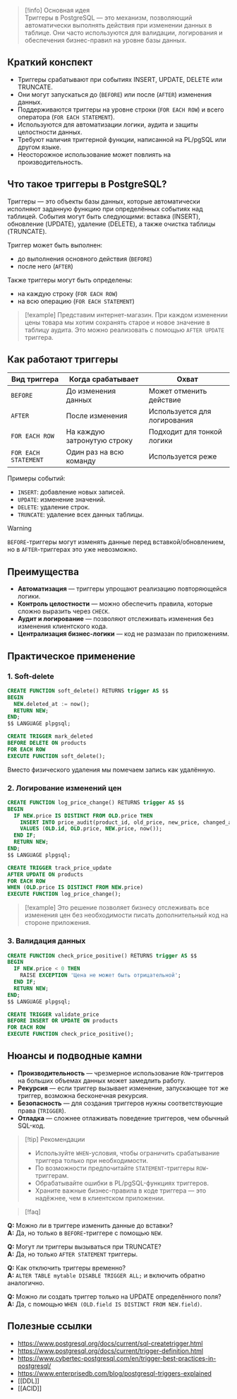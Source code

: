 > [!info] Основная идея  
> Триггеры в PostgreSQL — это механизм, позволяющий автоматически выполнять действия при изменении данных в таблице. Они часто используются для валидации, логирования и обеспечения бизнес-правил на уровне базы данных.

## Краткий конспект

- Триггеры срабатывают при событиях INSERT, UPDATE, DELETE или TRUNCATE.
- Они могут запускаться до (`BEFORE`) или после (`AFTER`) изменения данных.
- Поддерживаются триггеры на уровне строки (`FOR EACH ROW`) и всего оператора (`FOR EACH STATEMENT`).
- Используются для автоматизации логики, аудита и защиты целостности данных.
- Требуют наличия триггерной функции, написанной на PL/pgSQL или другом языке.
- Неосторожное использование может повлиять на производительность.

## Что такое триггеры в PostgreSQL?

Триггеры — это объекты базы данных, которые автоматически исполняют заданную функцию при определённых событиях над таблицей. События могут быть следующими: вставка (INSERT), обновление (UPDATE), удаление (DELETE), а также очистка таблицы (TRUNCATE).

Триггер может быть выполнен:
- до выполнения основного действия (`BEFORE`)
- после него (`AFTER`)

Также триггеры могут быть определены:
- на каждую строку (`FOR EACH ROW`)
- на всю операцию (`FOR EACH STATEMENT`)

> [!example]
> Представим интернет-магазин. При каждом изменении цены товара мы хотим сохранять старое и новое значение в таблицу аудита. Это можно реализовать с помощью `AFTER UPDATE` триггера.

## Как работают триггеры

| Вид триггера       | Когда срабатывает           | Охват               |
|--------------------|-----------------------------|---------------------|
| `BEFORE`           | До изменения данных         | Может отменить действие |
| `AFTER`            | После изменения             | Используется для логирования |
| `FOR EACH ROW`     | На каждую затронутую строку | Подходит для тонкой логики |
| `FOR EACH STATEMENT` | Один раз на всю команду     | Используется реже |

Примеры событий:
- `INSERT`: добавление новых записей.
- `UPDATE`: изменение значений.
- `DELETE`: удаление строк.
- `TRUNCATE`: удаление всех данных таблицы.

> [!warning]
> `BEFORE`-триггеры могут изменять данные перед вставкой/обновлением, но в `AFTER`-триггерах это уже невозможно.

## Преимущества

- **Автоматизация** — триггеры упрощают реализацию повторяющейся логики.
- **Контроль целостности** — можно обеспечить правила, которые сложно выразить через `CHECK`.
- **Аудит и логирование** — позволяют отслеживать изменения без изменения клиентского кода.
- **Централизация бизнес-логики** — код не размазан по приложениям.

## Практическое применение

### 1. Soft-delete

```sql
CREATE FUNCTION soft_delete() RETURNS trigger AS $$
BEGIN
  NEW.deleted_at := now();
  RETURN NEW;
END;
$$ LANGUAGE plpgsql;

CREATE TRIGGER mark_deleted
BEFORE DELETE ON products
FOR EACH ROW
EXECUTE FUNCTION soft_delete();
```

Вместо физического удаления мы помечаем запись как удалённую.

### 2. Логирование изменений цен

```sql
CREATE FUNCTION log_price_change() RETURNS trigger AS $$
BEGIN
  IF NEW.price IS DISTINCT FROM OLD.price THEN
    INSERT INTO price_audit(product_id, old_price, new_price, changed_at)
    VALUES (OLD.id, OLD.price, NEW.price, now());
  END IF;
  RETURN NEW;
END;
$$ LANGUAGE plpgsql;

CREATE TRIGGER track_price_update
AFTER UPDATE ON products
FOR EACH ROW
WHEN (OLD.price IS DISTINCT FROM NEW.price)
EXECUTE FUNCTION log_price_change();
```

> [!example]
> Это решение позволяет бизнесу отслеживать все изменения цен без необходимости писать дополнительный код на стороне приложения.

### 3. Валидация данных

```sql
CREATE FUNCTION check_price_positive() RETURNS trigger AS $$
BEGIN
  IF NEW.price < 0 THEN
    RAISE EXCEPTION 'Цена не может быть отрицательной';
  END IF;
  RETURN NEW;
END;
$$ LANGUAGE plpgsql;

CREATE TRIGGER validate_price
BEFORE INSERT OR UPDATE ON products
FOR EACH ROW
EXECUTE FUNCTION check_price_positive();
```

## Нюансы и подводные камни

- **Производительность** — чрезмерное использование `ROW`-триггеров на больших объемах данных может замедлить работу.
- **Рекурсия** — если триггер вызывает изменение, запускающее тот же триггер, возможна бесконечная рекурсия.
- **Безопасность** — для создания триггеров нужны соответствующие права (`TRIGGER`).
- **Отладка** — сложнее отлаживать поведение триггеров, чем обычный SQL-код.

>[!tip] Рекомендации
>
>- Используйте `WHEN`-условия, чтобы ограничить срабатывание триггера только при необходимости.
>- По возможности предпочитайте `STATEMENT`-триггеры `ROW`-триггерам.
>- Обрабатывайте ошибки в PL/pgSQL-функциях триггеров.
>- Храните важные бизнес-правила в коде триггера — это надёжнее, чем в клиентском приложении.

> [!faq]
>
**Q:** Можно ли в триггере изменить данные до вставки?  
**A:** Да, но только в `BEFORE`-триггере с помощью `NEW`.
>
**Q:** Могут ли триггеры вызываться при TRUNCATE?  
**A:** Да, но только `AFTER STATEMENT` триггеры.
>
**Q:** Как отключить триггеры временно?  
**A:** `ALTER TABLE mytable DISABLE TRIGGER ALL;` и включить обратно аналогично.
>
**Q:** Можно ли создать триггер только на UPDATE определённого поля?  
**A:** Да, с помощью `WHEN (OLD.field IS DISTINCT FROM NEW.field)`.

## Полезные ссылки

- https://www.postgresql.org/docs/current/sql-createtrigger.html  
- https://www.postgresql.org/docs/current/trigger-definition.html  
- https://www.cybertec-postgresql.com/en/trigger-best-practices-in-postgresql/  
- https://www.enterprisedb.com/blog/postgresql-triggers-explained  
- [[DDL]]  
- [[ACID]]  
